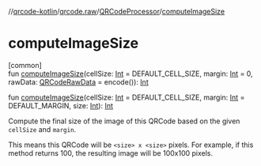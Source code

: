 //[qrcode-kotlin](../../../index.md)/[qrcode.raw](../index.md)/[QRCodeProcessor](index.md)/[computeImageSize](compute-image-size.md)

# computeImageSize

[common]\
fun [computeImageSize](compute-image-size.md)(cellSize: [Int](https://kotlinlang.org/api/latest/jvm/stdlib/kotlin-stdlib/kotlin/-int/index.html) = DEFAULT_CELL_SIZE, margin: [Int](https://kotlinlang.org/api/latest/jvm/stdlib/kotlin-stdlib/kotlin/-int/index.html) = 0, rawData: [QRCodeRawData](../-q-r-code-raw-data/index.md) = encode()): [Int](https://kotlinlang.org/api/latest/jvm/stdlib/kotlin-stdlib/kotlin/-int/index.html)

fun [computeImageSize](compute-image-size.md)(cellSize: [Int](https://kotlinlang.org/api/latest/jvm/stdlib/kotlin-stdlib/kotlin/-int/index.html) = DEFAULT_CELL_SIZE, margin: [Int](https://kotlinlang.org/api/latest/jvm/stdlib/kotlin-stdlib/kotlin/-int/index.html) = DEFAULT_MARGIN, size: [Int](https://kotlinlang.org/api/latest/jvm/stdlib/kotlin-stdlib/kotlin/-int/index.html)): [Int](https://kotlinlang.org/api/latest/jvm/stdlib/kotlin-stdlib/kotlin/-int/index.html)

Compute the final size of the image of this QRCode based on the given `cellSize` and `margin`.

This means this QRCode will be `<size> x <size>` pixels. For example, if this method returns 100, the resulting image will be 100x100 pixels.
